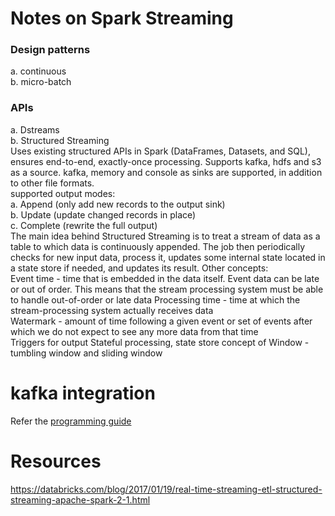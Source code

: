 # Notes on Spark Streaming
### Design patterns
a. continuous  
b. micro-batch

### APIs
a. Dstreams  
b. Structured Streaming  
Uses existing structured APIs in Spark (DataFrames, Datasets, and SQL), ensures end-to-end, exactly-once processing. Supports kafka, hdfs and s3 as a source. kafka, memory and console as sinks are supported, in addition to other file formats.  
supported output modes:  
    a. Append (only add new records to the output sink)  
    b. Update (update changed records in place)  
    c. Complete (rewrite the full output)  
The main idea behind Structured Streaming is to treat a stream of data as a table to which data is continuously appended. The job then periodically checks for new input data, process it, updates some internal state located in a state store if needed, and updates its result. 
Other concepts:  
Event time - time that is embedded in the data itself. Event data can be late or out of order. This means that the stream processing system must be able to handle out-of-order or late data
Processing time - time at which the stream-processing system actually receives data  
Watermark - amount of time following a given event or set of events after which we do not expect to see any more data from that time  
Triggers for output
Stateful processing, state store
concept of Window - tumbling window and sliding window

# kafka integration
Refer the [programming guide](https://spark.apache.org/docs/latest/structured-streaming-kafka-integration.html)

# Resources
https://databricks.com/blog/2017/01/19/real-time-streaming-etl-structured-streaming-apache-spark-2-1.html
